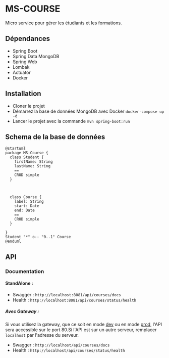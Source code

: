 # MS-COURSE

Micro service pour gérer les étudiants et les formations.

## Dépendances

- Spring Boot
- Spring Data MongoDB
- Spring Web
- Lombak
- Actuator
- Docker

## Installation

- Cloner le projet
- Démarrez la base de données MongoDB avec Docker `docker-compose up -d`
- Lancer le projet avec la commande `mvn spring-boot:run`

## Schema de la base de données

```plantuml
@startuml
package MS-Course {
  class Student {
    firstName: String
    lastName: String
    ==
    CRUD simple
  }
  
  
  
  class Course {
    label: String
    start: Date
    end: Date
    ==
    CRUD simple
  }

}
Student "*" o-- "0..1" Course
@enduml
```

## API

### Documentation

#### StandAlone :

- Swagger : `http://localhost:8081/api/courses/docs`
- Health : `http://localhost:8081/api/courses/status/health`

##### Avec Gateway :

Si vous utilisez la gateway, que ce soit en mode [dev](https://github.com/Admiralis/dev_stack) ou en mode [prod](https://github.com/Admiralis/admiralis), l'API sera accessible sur le port 80.Si l'API est sur un autre serveur, remplacer `localhost` par l'adresse du serveur.

- Swagger : `http://localhost/api/courses/docs`
- Health : `http://localhost/api/courses/status/health`




